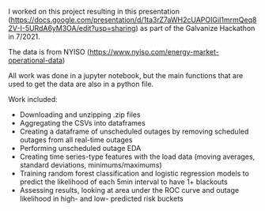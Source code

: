 I worked on this project resulting in this presentation (https://docs.google.com/presentation/d/1ta3rZ7aWH2cUAPOIGiI1mrmQeq82V-I-5URdA6yM3OA/edit?usp=sharing) as part of the Galvanize Hackathon in 7/2021.

The data is from NYISO (https://www.nyiso.com/energy-market-operational-data)

All work was done in a jupyter notebook, but the main functions that are used to get the data are also in a python file.

Work included:
* Downloading and unzipping .zip files
* Aggregating the CSVs into dataframes
* Creating a dataframe of unscheduled outages by removing scheduled outages from all real-time outages
* Performing unscheduled outage EDA
* Creating time series-type features with the load data (moving averages, standard deviations, minimums/maximums)
* Training random forest classification and logistic regression models to predict the likelihood of each 5min interval to have 1+ blackouts
* Assessing results, looking at area under the ROC curve and outage likelihood in high- and low- predicted risk buckets
